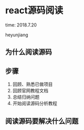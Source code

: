 # react源码阅读

time: 2018.7.20

heyunjiang

## 为什么阅读源码

## 步骤

1. 回顾、熟悉已做项目
2. 回顾官网教程文档
3. 总结归纳问题
4. 开始阅读源码分析教程

## 阅读源码要解决什么问题
